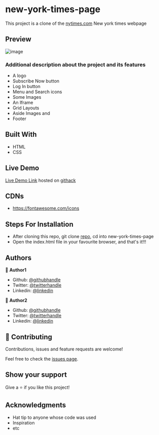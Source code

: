 # new-york-times-page
This project is a clone of the [nytimes.com](https://mytimes.com) New york times webpage

## Preview
![image](https://user-images.githubusercontent.com/57812000/76360456-08a3a380-62eb-11ea-965d-43c8f1e32a17.png)

### Additional description about the project and its features
- A logo
- Subscribe Now button
- Log In button
- Menu and Search icons
- Some Images
- An Iframe
- Grid Layouts
- Aside Images and
- Footer

## Built With

- HTML
- CSS

## Live Demo

[Live Demo Link](https://rawcdn.githack.com/Zubenna/new-york-times-page/9a7db10c45e2b7aa939b83e16d177acfbd52844e/index.html) hosted on [githack](https://raw.githack.com)


## CDNs
- https://fontawesome.com/icons

## Steps For Installation
- After cloning this repo, git clone [repo](https://github.com/Zubenna/new-york-times-page/tree/feature-branch), cd into new-york-times-page
- Open the index.html file in your favourite browser, and that's it!!!


## Authors

👤 **Author1**

- Github: [@githubhandle](https://github.com/jamezjaz)
- Twitter: [@twitterhandle](https://twitter.com/jamezjaz90)
- Linkedin: [@linkedin](https://linkedin.com/in/james-odufu-ba2a4a125)

👤 **Author2**

- Github: [@githubhandle](https://github.com/zubenna)
- Twitter: [@twitterhandle](https://twitter.com/zubenna)
- Linkedin: [@linkedin](https://linkedin.com/in/nnamdi-emelu-08b14340/)


## 🤝 Contributing

Contributions, issues and feature requests are welcome!

Feel free to check the [issues page](issues/).

## Show your support

Give a ⭐️ if you like this project!

## Acknowledgments

- Hat tip to anyone whose code was used
- Inspiration
- etc

